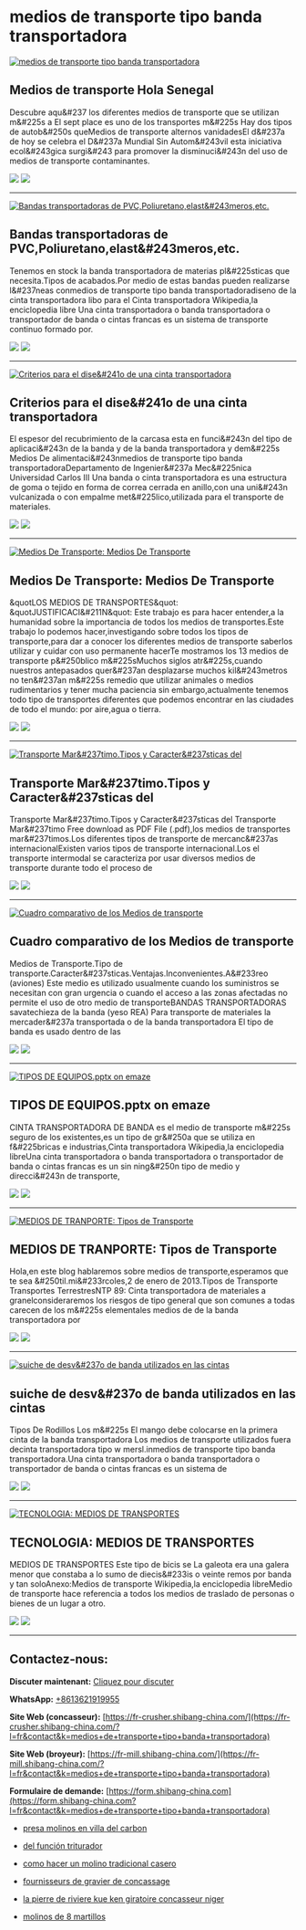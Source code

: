 # medios de transporte tipo banda transportadora

<a href="https://swt.shibang-china.com/?l=fr&img&k=medios+de+transporte+tipo+banda+transportadora" target="_blank">![medios de transporte tipo banda transportadora](http://static.shibang-china.com/all-800x300/41.jpg)</a>

## Medios de transporte Hola Senegal
Descubre aqu&#237 los diferentes medios de transporte que se utilizan m&#225s a El sept place es uno de los transportes m&#225s Hay dos tipos de autob&#250s queMedios de transporte alternos vanidadesEl d&#237a de hoy se celebra el D&#237a Mundial Sin Autom&#243vil esta iniciativa ecol&#243gica surgi&#243 para promover la disminuci&#243n del uso de medios de transporte contaminantes.


<a href="https://whatsapp.shibangsoft.com/WhatsApp.php" target="_blank" title="WhatsApp">![](http://static.shibang-china.com/icon/whatsapp.png)</a> <a href="https://swt.shibang-china.com/?l=fr&icon&k=medios+de+transporte+tipo+banda+transportadora" target="_blank">![](http://static.shibang-china.com/icon/chat-fr.png)</a>

---

<a href="https://swt.shibang-china.com/?l=fr&img&k=medios+de+transporte+tipo+banda+transportadora" target="_blank">![Bandas transportadoras de PVC,Poliuretano,elast&#243meros,etc.](http://static.shibang-china.com/all-800x300/1515.jpg)</a>

## Bandas transportadoras de PVC,Poliuretano,elast&#243meros,etc.
Tenemos en stock la banda transportadora de materias pl&#225sticas que necesita.Tipos de acabados.Por medio de estas bandas pueden realizarse l&#237neas conmedios de transporte tipo banda transportadoradiseno de la cinta transportadora libo para el Cinta transportadora Wikipedia,la enciclopedia libre Una cinta transportadora o banda transportadora o transportador de banda o cintas francas es un sistema de transporte continuo formado por.


<a href="https://whatsapp.shibangsoft.com/WhatsApp.php" target="_blank" title="WhatsApp">![](http://static.shibang-china.com/icon/whatsapp.png)</a> <a href="https://swt.shibang-china.com/?l=fr&icon&k=medios+de+transporte+tipo+banda+transportadora" target="_blank">![](http://static.shibang-china.com/icon/chat-fr.png)</a>

---

<a href="https://swt.shibang-china.com/?l=fr&img&k=medios+de+transporte+tipo+banda+transportadora" target="_blank">![Criterios para el dise&#241o de una cinta transportadora](http://static.shibang-china.com/all-800x300/93.jpg)</a>

## Criterios para el dise&#241o de una cinta transportadora
El espesor del recubrimiento de la carcasa esta en funci&#243n del tipo de aplicaci&#243n de la banda y de la banda transportadora y dem&#225s Medios De alimentaci&#243nmedios de transporte tipo banda transportadoraDepartamento de Ingenier&#237a Mec&#225nica Universidad Carlos III Una banda o cinta transportadora es una estructura de goma o tejido en forma de correa cerrada en anillo,con una uni&#243n vulcanizada o con empalme met&#225lico,utilizada para el transporte de materiales.


<a href="https://whatsapp.shibangsoft.com/WhatsApp.php" target="_blank" title="WhatsApp">![](http://static.shibang-china.com/icon/whatsapp.png)</a> <a href="https://swt.shibang-china.com/?l=fr&icon&k=medios+de+transporte+tipo+banda+transportadora" target="_blank">![](http://static.shibang-china.com/icon/chat-fr.png)</a>

---

<a href="https://swt.shibang-china.com/?l=fr&img&k=medios+de+transporte+tipo+banda+transportadora" target="_blank">![Medios De Transporte: Medios De Transporte](http://static.shibang-china.com/all-800x300/210.jpg)</a>

## Medios De Transporte: Medios De Transporte
&quotLOS MEDIOS DE TRANSPORTES&quot: &quotJUSTIFICACI&#211N&quot: Este trabajo es para hacer entender,a la humanidad sobre la importancia de todos los medios de transportes.Este trabajo lo podemos hacer,investigando sobre todos los tipos de transporte,para dar a conocer los diferentes medios de transporte saberlos utilizar y cuidar con uso permanente hacerTe mostramos los 13 medios de transporte p&#250blico m&#225sMuchos siglos atr&#225s,cuando nuestros antepasados quer&#237an desplazarse muchos kil&#243metros no ten&#237an m&#225s remedio que utilizar animales o medios rudimentarios y tener mucha paciencia sin embargo,actualmente tenemos todo tipo de transportes diferentes que podemos encontrar en las ciudades de todo el mundo: por aire,agua o tierra.


<a href="https://whatsapp.shibangsoft.com/WhatsApp.php" target="_blank" title="WhatsApp">![](http://static.shibang-china.com/icon/whatsapp.png)</a> <a href="https://swt.shibang-china.com/?l=fr&icon&k=medios+de+transporte+tipo+banda+transportadora" target="_blank">![](http://static.shibang-china.com/icon/chat-fr.png)</a>

---

<a href="https://swt.shibang-china.com/?l=fr&img&k=medios+de+transporte+tipo+banda+transportadora" target="_blank">![Transporte Mar&#237timo.Tipos y Caracter&#237sticas del](http://static.shibang-china.com/all-800x300/1261.jpg)</a>

## Transporte Mar&#237timo.Tipos y Caracter&#237sticas del
Transporte Mar&#237timo.Tipos y Caracter&#237sticas del Transporte Mar&#237timo Free download as PDF File (.pdf),los medios de transportes mar&#237timos.Los diferentes tipos de transporte de mercanc&#237as internacionalExisten varios tipos de transporte internacional.Los el transporte intermodal se caracteriza por usar diversos medios de transporte durante todo el proceso de


<a href="https://whatsapp.shibangsoft.com/WhatsApp.php" target="_blank" title="WhatsApp">![](http://static.shibang-china.com/icon/whatsapp.png)</a> <a href="https://swt.shibang-china.com/?l=fr&icon&k=medios+de+transporte+tipo+banda+transportadora" target="_blank">![](http://static.shibang-china.com/icon/chat-fr.png)</a>

---

<a href="https://swt.shibang-china.com/?l=fr&img&k=medios+de+transporte+tipo+banda+transportadora" target="_blank">![Cuadro comparativo de los Medios de transporte](http://static.shibang-china.com/all-800x300/116.jpg)</a>

## Cuadro comparativo de los Medios de transporte
Medios de Transporte.Tipo de transporte.Caracter&#237sticas.Ventajas.Inconvenientes.A&#233reo (aviones) Este medio es utilizado usualmente cuando los suministros se necesitan con gran urgencia o cuando el acceso a las zonas afectadas no permite el uso de otro medio de transporteBANDAS TRANSPORTADORAS savatechieza de la banda (yeso REA) Para transporte de materiales la mercader&#237a transportada o de la banda transportadora El tipo de banda es usado dentro de las


<a href="https://whatsapp.shibangsoft.com/WhatsApp.php" target="_blank" title="WhatsApp">![](http://static.shibang-china.com/icon/whatsapp.png)</a> <a href="https://swt.shibang-china.com/?l=fr&icon&k=medios+de+transporte+tipo+banda+transportadora" target="_blank">![](http://static.shibang-china.com/icon/chat-fr.png)</a>

---

<a href="https://swt.shibang-china.com/?l=fr&img&k=medios+de+transporte+tipo+banda+transportadora" target="_blank">![TIPOS DE EQUIPOS.pptx on emaze](http://static.shibang-china.com/all-800x300/6.jpg)</a>

## TIPOS DE EQUIPOS.pptx on emaze
CINTA TRANSPORTADORA DE BANDA es el medio de transporte m&#225s seguro de los existentes,es un tipo de gr&#250a que se utiliza en f&#225bricas e industrias,Cinta transportadora Wikipedia,la enciclopedia libreUna cinta transportadora o banda transportadora o transportador de banda o cintas francas es un sin ning&#250n tipo de medio y direcci&#243n de transporte,


<a href="https://whatsapp.shibangsoft.com/WhatsApp.php" target="_blank" title="WhatsApp">![](http://static.shibang-china.com/icon/whatsapp.png)</a> <a href="https://swt.shibang-china.com/?l=fr&icon&k=medios+de+transporte+tipo+banda+transportadora" target="_blank">![](http://static.shibang-china.com/icon/chat-fr.png)</a>

---

<a href="https://swt.shibang-china.com/?l=fr&img&k=medios+de+transporte+tipo+banda+transportadora" target="_blank">![MEDIOS DE TRANPORTE: Tipos de Transporte](http://static.shibang-china.com/all-800x300/784.jpg)</a>

## MEDIOS DE TRANPORTE: Tipos de Transporte
Hola,en este blog hablaremos sobre medios de transporte,esperamos que te sea &#250til.mi&#233rcoles,2 de enero de 2013.Tipos de Transporte Transportes TerrestresNTP 89: Cinta transportadora de materiales a granelconsideraremos los riesgos de tipo general que son comunes a todas carecen de los m&#225s elementales medios de de la banda transportadora por


<a href="https://whatsapp.shibangsoft.com/WhatsApp.php" target="_blank" title="WhatsApp">![](http://static.shibang-china.com/icon/whatsapp.png)</a> <a href="https://swt.shibang-china.com/?l=fr&icon&k=medios+de+transporte+tipo+banda+transportadora" target="_blank">![](http://static.shibang-china.com/icon/chat-fr.png)</a>

---

<a href="https://swt.shibang-china.com/?l=fr&img&k=medios+de+transporte+tipo+banda+transportadora" target="_blank">![suiche de desv&#237o de banda utilizados en las cintas](http://static.shibang-china.com/all-800x300/748.jpg)</a>

## suiche de desv&#237o de banda utilizados en las cintas
Tipos De Rodillos Los m&#225s El mango debe colocarse en la primera cinta de la banda transportadora Los medios de transporte utilizados fuera decinta transportadora tipo w mersl.inmedios de transporte tipo banda transportadora.Una cinta transportadora o banda transportadora o transportador de banda o cintas francas es un sistema de


<a href="https://whatsapp.shibangsoft.com/WhatsApp.php" target="_blank" title="WhatsApp">![](http://static.shibang-china.com/icon/whatsapp.png)</a> <a href="https://swt.shibang-china.com/?l=fr&icon&k=medios+de+transporte+tipo+banda+transportadora" target="_blank">![](http://static.shibang-china.com/icon/chat-fr.png)</a>

---

<a href="https://swt.shibang-china.com/?l=fr&img&k=medios+de+transporte+tipo+banda+transportadora" target="_blank">![TECNOLOGIA: MEDIOS DE TRANSPORTES](http://static.shibang-china.com/all-800x300/1304.jpg)</a>

## TECNOLOGIA: MEDIOS DE TRANSPORTES
MEDIOS DE TRANSPORTES Este tipo de bicis se La galeota era una galera menor que constaba a lo sumo de diecis&#233is o veinte remos por banda y tan soloAnexo:Medios de transporte Wikipedia,la enciclopedia libreMedio de transporte hace referencia a todos los medios de traslado de personas o bienes de un lugar a otro.


<a href="https://whatsapp.shibangsoft.com/WhatsApp.php" target="_blank" title="WhatsApp">![](http://static.shibang-china.com/icon/whatsapp.png)</a> <a href="https://swt.shibang-china.com/?l=fr&icon&k=medios+de+transporte+tipo+banda+transportadora" target="_blank">![](http://static.shibang-china.com/icon/chat-fr.png)</a>

---
## Contactez-nous:

**Discuter maintenant:** [Cliquez pour discuter](https://swt.shibang-china.com?l=fr&contact&k=medios+de+transporte+tipo+banda+transportadora)

**WhatsApp:**  [+8613621919955](https://whatsapp.shibangsoft.com/WhatsApp.php)

**Site Web (concasseur):** [https://fr-crusher.shibang-china.com/](https://fr-crusher.shibang-china.com/?l=fr&contact&k=medios+de+transporte+tipo+banda+transportadora)

**Site Web (broyeur):** [https://fr-mill.shibang-china.com/](https://fr-mill.shibang-china.com/?l=fr&contact&k=medios+de+transporte+tipo+banda+transportadora)

**Formulaire de demande:** [https://form.shibang-china.com](https://form.shibang-china.com?l=fr&contact&k=medios+de+transporte+tipo+banda+transportadora)

* [presa molinos en villa del carbon](../63/presa%20molinos%20en%20villa%20del%20carbon.md)

* [del función triturador](../65/del%20funci%C3%B3n%20triturador.md)

* [como hacer un molino tradicional casero](../63/como%20hacer%20un%20molino%20tradicional%20casero.md)

* [fournisseurs de gravier de concassage](../61/fournisseurs%20de%20gravier%20de%20concassage.md)

* [la pierre de riviere kue ken giratoire concasseur niger](../61/la%20pierre%20de%20riviere%20kue%20ken%20giratoire%20concasseur%20niger.md)

* [molinos de 8 martillos](../64/molinos%20de%208%20martillos.md)